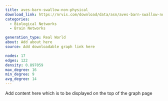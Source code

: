 ```yaml
---
title: aves-barn-swallow-non-physical 
download_link: https://nrvis.com/download/data/asn/aves-barn-swallow-non-physical.zip
categories:
  - Biological Networks
  - Brain Networks

generation_type: Real World
about: Add about here
source: Add downloadable graph link here

nodes: 17
edges: 122
density: 0.897059
max_degree: 16
min_degree: 9
avg_degree: 14
---
```

Add content here which is to be displayed on the top of the graph page